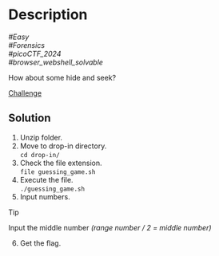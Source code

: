 # Description

_#Easy_<br>
_#Forensics_<br>
_#picoCTF_2024_<br>
_#browser_webshell_solvable_<br>

How about some hide and seek?

[Challenge](../CanYouSee/canyousee.zip)

## Solution

1. Unzip folder.
2. Move to drop-in directory.<br>
   `cd drop-in/`
3. Check the file extension.<br>
   `file guessing_game.sh`
4. Execute the file.<br>
   `./guessing_game.sh`
5. Input numbers.<br>
> [!TIP]
> Input the middle number *(range number / 2 = middle number)*

6. Get the flag.

